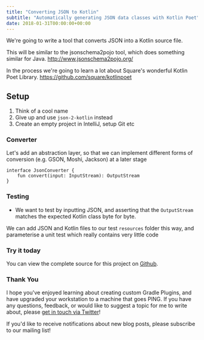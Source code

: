 ```yaml
---
title: "Converting JSON to Kotlin"
subtitle: "Automatically generating JSON data classes with Kotlin Poet"
date: 2018-01-31T00:00:00+00:00
---
```


We're going to write a tool that converts JSON into a Kotlin source file.

This will be similar to the jsonschema2pojo tool, which does something similar for Java.
http://www.jsonschema2pojo.org/


In the process we're going to learn a lot about Square's wonderful Kotlin Poet Library. https://github.com/square/kotlinpoet

<!-- TODO -->


## Setup

1. Think of a cool name
2. Give up and use `json-2-kotlin` instead
3. Create an empty project in IntelliJ, setup Git etc



### Converter

Let's add an abstraction layer, so that we can implement different forms of conversion (e.g. GSON, Moshi, Jackson) at a later stage

<!-- TODO rename? -->
```
interface JsonConverter {
    fun convert(input: InputStream): OutputStream
}
```


### Testing

- We want to test by inputting JSON, and asserting that the `OutputStream` matches the expected Kotlin class byte for byte.

We can add JSON and Kotlin files to our test `resources` folder this way, and parameterise a unit test which really contains very little code






### Try it today
<!-- TODO -->
You can view the complete source for this project on [Github](https://github.com/fractalwrench/the-machine-that-goes-ping).

### Thank You
I hope you've enjoyed learning about creating custom Gradle Plugins, and have upgraded your workstation to a machine that goes PING. If you have any questions, feedback, or would like to suggest a topic for me to write about, please [get in touch via Twitter](https://twitter.com/fractalwrench)!

If you'd like to receive notifications about new blog posts, please subscribe to our mailing list!
